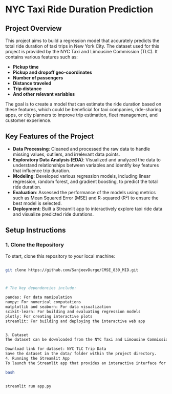 # NYC Taxi Ride Duration Prediction

## Project Overview
This project aims to build a regression model that accurately predicts the total ride duration of taxi trips in New York City. The dataset used for this project is provided by the NYC Taxi and Limousine Commission (TLC). It contains various features such as:

- **Pickup time**
- **Pickup and dropoff geo-coordinates**
- **Number of passengers**
- **Distance traveled**
- **Trip distance**
- **And other relevant variables**

The goal is to create a model that can estimate the ride duration based on these features, which could be beneficial for taxi companies, ride-sharing apps, or city planners to improve trip estimation, fleet management, and customer experience.

## Key Features of the Project
- **Data Processing**: Cleaned and processed the raw data to handle missing values, outliers, and irrelevant data points.
- **Exploratory Data Analysis (EDA)**: Visualized and analyzed the data to understand relationships between variables and identify key features that influence trip duration.
- **Modeling**: Developed various regression models, including linear regression, random forest, and gradient boosting, to predict the total ride duration.
- **Evaluation**: Assessed the performance of the models using metrics such as Mean Squared Error (MSE) and R-squared (R²) to ensure the best model is selected.
- **Deployment**: Built a Streamlit app to interactively explore taxi ride data and visualize predicted ride durations.

## Setup Instructions

### 1. Clone the Repository
To start, clone this repository to your local machine:
```bash

git clone https://github.com/SanjeevDurge/CMSE_830_MID.git



# The key dependencies include:

pandas: For data manipulation
numpy: For numerical computations
matplotlib and seaborn: For data visualization
scikit-learn: For building and evaluating regression models
plotly: For creating interactive plots
streamlit: For building and deploying the interactive web app


3. Dataset
The dataset can be downloaded from the NYC Taxi and Limousine Commission (TLC) website. Alternatively, you can use the sample dataset provided in this repository.

Download link for dataset: NYC TLC Trip Data
Save the dataset in the data/ folder within the project directory.
4. Running the Streamlit App
To launch the Streamlit app that provides an interactive interface for visualizing the data and model predictions:

bash


streamlit run app.py
